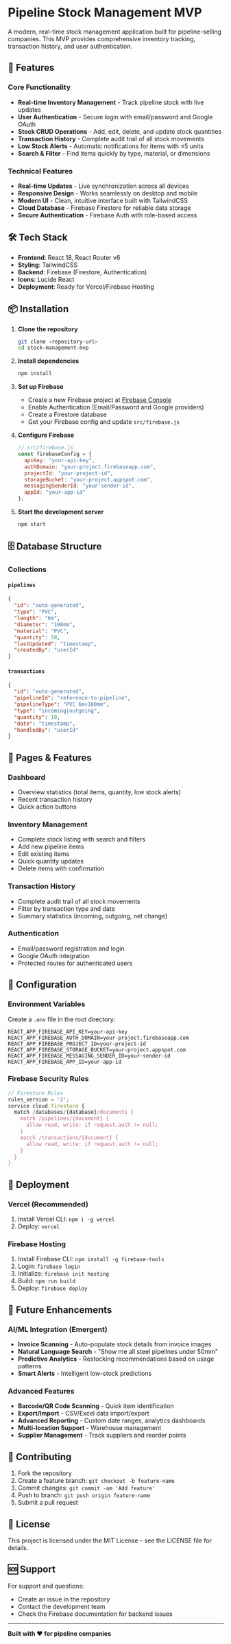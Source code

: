 # Pipeline Stock Management MVP

A modern, real-time stock management application built for pipeline-selling companies. This MVP provides comprehensive inventory tracking, transaction history, and user authentication.

## 🚀 Features

### Core Functionality
- **Real-time Inventory Management** - Track pipeline stock with live updates
- **User Authentication** - Secure login with email/password and Google OAuth
- **Stock CRUD Operations** - Add, edit, delete, and update stock quantities
- **Transaction History** - Complete audit trail of all stock movements
- **Low Stock Alerts** - Automatic notifications for items with ≤5 units
- **Search & Filter** - Find items quickly by type, material, or dimensions

### Technical Features
- **Real-time Updates** - Live synchronization across all devices
- **Responsive Design** - Works seamlessly on desktop and mobile
- **Modern UI** - Clean, intuitive interface built with TailwindCSS
- **Cloud Database** - Firebase Firestore for reliable data storage
- **Secure Authentication** - Firebase Auth with role-based access

## 🛠 Tech Stack

- **Frontend**: React 18, React Router v6
- **Styling**: TailwindCSS
- **Backend**: Firebase (Firestore, Authentication)
- **Icons**: Lucide React
- **Deployment**: Ready for Vercel/Firebase Hosting

## 📦 Installation

1. **Clone the repository**
   ```bash
   git clone <repository-url>
   cd stock-management-mvp
   ```

2. **Install dependencies**
   ```bash
   npm install
   ```

3. **Set up Firebase**
   - Create a new Firebase project at [Firebase Console](https://console.firebase.google.com/)
   - Enable Authentication (Email/Password and Google providers)
   - Create a Firestore database
   - Get your Firebase config and update `src/firebase.js`

4. **Configure Firebase**
   ```javascript
   // src/firebase.js
   const firebaseConfig = {
     apiKey: "your-api-key",
     authDomain: "your-project.firebaseapp.com",
     projectId: "your-project-id",
     storageBucket: "your-project.appspot.com",
     messagingSenderId: "your-sender-id",
     appId: "your-app-id"
   };
   ```

5. **Start the development server**
   ```bash
   npm start
   ```

## 🗄 Database Structure

### Collections

#### `pipelines`
```json
{
  "id": "auto-generated",
  "type": "PVC",
  "length": "6m",
  "diameter": "100mm",
  "material": "PVC",
  "quantity": 50,
  "lastUpdated": "timestamp",
  "createdBy": "userId"
}
```

#### `transactions`
```json
{
  "id": "auto-generated",
  "pipelineId": "reference-to-pipeline",
  "pipelineType": "PVC 6m×100mm",
  "type": "incoming|outgoing",
  "quantity": 10,
  "date": "timestamp",
  "handledBy": "userId"
}
```

## 📱 Pages & Features

### Dashboard
- Overview statistics (total items, quantity, low stock alerts)
- Recent transaction history
- Quick action buttons

### Inventory Management
- Complete stock listing with search and filters
- Add new pipeline items
- Edit existing items
- Quick quantity updates
- Delete items with confirmation

### Transaction History
- Complete audit trail of all stock movements
- Filter by transaction type and date
- Summary statistics (incoming, outgoing, net change)

### Authentication
- Email/password registration and login
- Google OAuth integration
- Protected routes for authenticated users

## 🔧 Configuration

### Environment Variables
Create a `.env` file in the root directory:
```env
REACT_APP_FIREBASE_API_KEY=your-api-key
REACT_APP_FIREBASE_AUTH_DOMAIN=your-project.firebaseapp.com
REACT_APP_FIREBASE_PROJECT_ID=your-project-id
REACT_APP_FIREBASE_STORAGE_BUCKET=your-project.appspot.com
REACT_APP_FIREBASE_MESSAGING_SENDER_ID=your-sender-id
REACT_APP_FIREBASE_APP_ID=your-app-id
```

### Firebase Security Rules
```javascript
// Firestore Rules
rules_version = '2';
service cloud.firestore {
  match /databases/{database}/documents {
    match /pipelines/{document} {
      allow read, write: if request.auth != null;
    }
    match /transactions/{document} {
      allow read, write: if request.auth != null;
    }
  }
}
```

## 🚀 Deployment

### Vercel (Recommended)
1. Install Vercel CLI: `npm i -g vercel`
2. Deploy: `vercel`

### Firebase Hosting
1. Install Firebase CLI: `npm install -g firebase-tools`
2. Login: `firebase login`
3. Initialize: `firebase init hosting`
4. Build: `npm run build`
5. Deploy: `firebase deploy`

## 🔮 Future Enhancements

### AI/ML Integration (Emergent)
- **Invoice Scanning** - Auto-populate stock details from invoice images
- **Natural Language Search** - "Show me all steel pipelines under 50mm"
- **Predictive Analytics** - Restocking recommendations based on usage patterns
- **Smart Alerts** - Intelligent low-stock predictions

### Advanced Features
- **Barcode/QR Code Scanning** - Quick item identification
- **Export/Import** - CSV/Excel data import/export
- **Advanced Reporting** - Custom date ranges, analytics dashboards
- **Multi-location Support** - Warehouse management
- **Supplier Management** - Track suppliers and reorder points

## 🤝 Contributing

1. Fork the repository
2. Create a feature branch: `git checkout -b feature-name`
3. Commit changes: `git commit -am 'Add feature'`
4. Push to branch: `git push origin feature-name`
5. Submit a pull request

## 📄 License

This project is licensed under the MIT License - see the LICENSE file for details.

## 🆘 Support

For support and questions:
- Create an issue in the repository
- Contact the development team
- Check the Firebase documentation for backend issues

---

**Built with ❤️ for pipeline companies**
